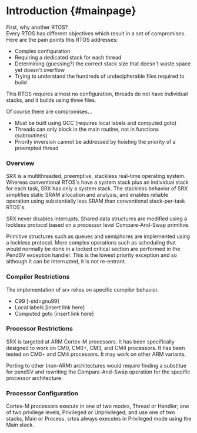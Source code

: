 
Introduction {#mainpage}
============


First, why another RTOS?  
Every RTOS has different objectives which result in a set of compromises.  
Here are the pain points this RTOS addresses:  
* Complex configuration
* Requiring a dedicated stack for each thread
* Determining (guessing?) the correct stack size that doesn't waste space yet doesn't overflow
* Trying to understand the hundreds of undecipherable files required to build

This RTOS requires almost no configuration, threads do not have individual stacks, and it builds using three files.

Of course there are compromises...  
* Must be built using GCC (requires local labels and computed goto)
* Threads can only block in the main routine, not in functions (subroutines)
* Priority inversion cannot be addressed by hoisting the priority of a preempted thread


### Overview ###

SRX is a multithreaded, preemptive, stackless real-time operating system. Whereas
conventional RTOS's have a system stack plus an individual stack for each
task, SRX has only a system stack. The stackless behavior of SRX simplifies
static SRAM allocation and analysis, and enables reliable operation using
substantially less SRAM than conventional stack-per-task RTOS's.

SRX never disables interrupts. Shared data structures are modified using a
lockless protocol based on a processor level Compare-And-Swap primitive.

Primitive structures such as queues and semiphores are implemented using a
lockless protocol. More complex operations such as scheduling that would
normally be done in a locked critical section are performed in the PendSV
exception handler. This is the lowest priority exception and so although it
can be interrupted, it is not re-entrant. 


### Compiler Restrictions ###

The implementation of srx relies on specific compiler behavior.

* C99             [-std=gnu99]
* Local labels    [insert link here]
* Computed goto   [insert link here]


### Processor Restrictions ###

SRX is targeted at ARM Cortex-M processors. It has been specifically designed
to work on CM0, CM0+, CM3, and CM4 processors. It has been tested on CM0+ and
CM4 processors. It may work on other ARM variants.

Porting to other (non-ARM) architectures would require finding a substitue for
pendSV and rewriting the Compare-And-Swap operation for the specific processor
architecture.


### Processor Configuration ###

Cortex-M processors execute in one of two modes, Thread or Handler; one of
two privilege levels, Privileged or Unprivileged; and use one of two stacks,
Main or Process. srtos always executes in Privileged mode using the Main stack.


